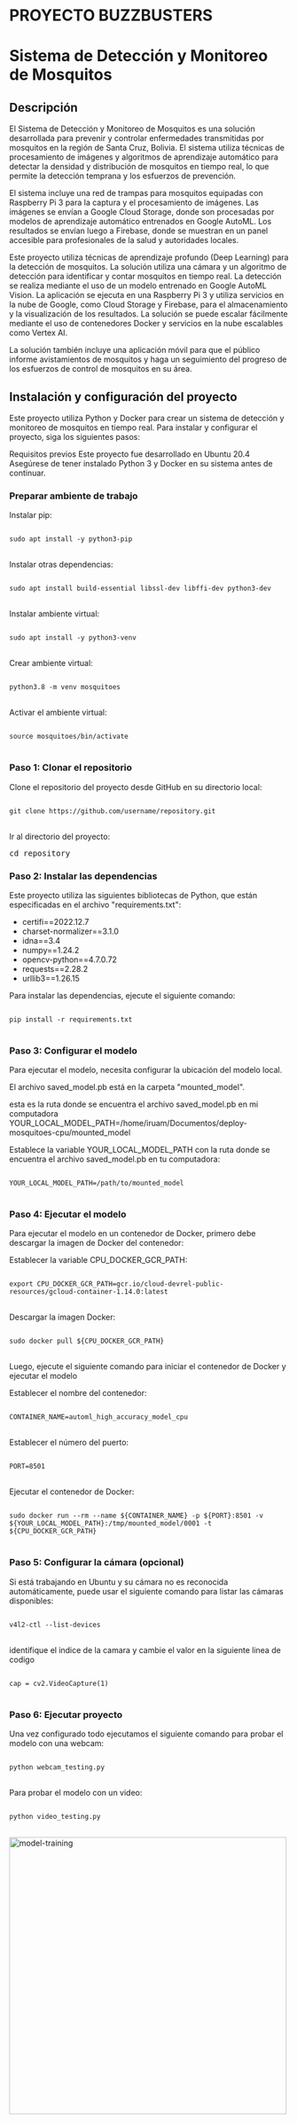 # PROYECTO BUZZBUSTERS

# Sistema de Detección y Monitoreo de Mosquitos
## Descripción

El Sistema de Detección y Monitoreo de Mosquitos es una solución desarrollada para prevenir y controlar enfermedades transmitidas por mosquitos en la región de Santa Cruz, Bolivia. El sistema utiliza técnicas de procesamiento de imágenes y algoritmos de aprendizaje automático para detectar la densidad y distribución de mosquitos en tiempo real, lo que permite la detección temprana y los esfuerzos de prevención.

El sistema incluye una red de trampas para mosquitos equipadas con Raspberry Pi 3 para la captura y el procesamiento de imágenes. Las imágenes se envían a Google Cloud Storage, donde son procesadas por modelos de aprendizaje automático entrenados en Google AutoML. Los resultados se envían luego a Firebase, donde se muestran en un panel accesible para profesionales de la salud y autoridades locales.

Este proyecto utiliza técnicas de aprendizaje profundo (Deep Learning) para la detección de mosquitos. La solución utiliza una cámara y un algoritmo de detección para identificar y contar mosquitos en tiempo real. La detección se realiza mediante el uso de un modelo entrenado en Google AutoML Vision. La aplicación se ejecuta en una Raspberry Pi 3 y utiliza servicios en la nube de Google, como Cloud Storage y Firebase, para el almacenamiento y la visualización de los resultados. La solución se puede escalar fácilmente mediante el uso de contenedores Docker y servicios en la nube escalables como Vertex AI.

La solución también incluye una aplicación móvil para que el público informe avistamientos de mosquitos y haga un seguimiento del progreso de los esfuerzos de control de mosquitos en su área.

## Instalación y configuración del proyecto

Este proyecto utiliza Python y Docker para crear un sistema de detección y monitoreo de mosquitos en tiempo real. Para instalar y configurar el proyecto, siga los siguientes pasos:

Requisitos previos
Este proyecto fue desarrollado en Ubuntu 20.4
Asegúrese de tener instalado Python 3 y Docker en su sistema antes de continuar.

### Preparar ambiente de trabajo

Instalar pip: 
<pre>
<code class="copyable">
sudo apt install -y python3-pip
</code>
</pre>

Instalar otras dependencias: 
<pre>
<code class="copyable">
sudo apt install build-essential libssl-dev libffi-dev python3-dev
</code>
</pre>

Instalar ambiente virtual: 
<pre>
<code class="copyable">
sudo apt install -y python3-venv
</code>
</pre>

Crear ambiente virtual: 
<pre>
<code class="copyable">
python3.8 -m venv mosquitoes
</code>
</pre>

Activar el ambiente virtual: 
<pre>
<code class="copyable">
source mosquitoes/bin/activate
</code>
</pre>

### Paso 1: Clonar el repositorio

Clone el repositorio del proyecto desde GitHub en su directorio local:
<pre>
<code class="copyable">
git clone https://github.com/username/repository.git
</code>
</pre>

Ir al directorio del proyecto: 
<pre>
cd repository
</pre>

### Paso 2: Instalar las dependencias
Este proyecto utiliza las siguientes bibliotecas de Python, que están especificadas en el archivo "requirements.txt":

* certifi==2022.12.7
* charset-normalizer==3.1.0
* idna==3.4
* numpy==1.24.2
* opencv-python==4.7.0.72
* requests==2.28.2
* urllib3==1.26.15

Para instalar las dependencias, ejecute el siguiente comando: 
<pre>
<code class="copyable">
pip install -r requirements.txt
</code>
</pre>

### Paso 3: Configurar el modelo
Para ejecutar el modelo, necesita configurar la ubicación del modelo local.

El archivo saved_model.pb está en la carpeta "mounted_model".

esta es la ruta donde se encuentra el archivo saved_model.pb en mi computadora
YOUR_LOCAL_MODEL_PATH=/home/iruam/Documentos/deploy-mosquitoes-cpu/mounted_model

Establece la variable YOUR_LOCAL_MODEL_PATH con la ruta donde se encuentra el archivo saved_model.pb en tu computadora: 
<pre>
<code class="copyable">
YOUR_LOCAL_MODEL_PATH=/path/to/mounted_model
</code>
</pre>

### Paso 4: Ejecutar el modelo
Para ejecutar el modelo en un contenedor de Docker, primero debe descargar la imagen de Docker del contenedor:

Establecer la variable CPU_DOCKER_GCR_PATH: 
<pre>
<code class="copyable">
export CPU_DOCKER_GCR_PATH=gcr.io/cloud-devrel-public-resources/gcloud-container-1.14.0:latest
</code>
</pre>

Descargar la imagen Docker: 
<pre>
<code class="copyable">
sudo docker pull ${CPU_DOCKER_GCR_PATH}
</code>
</pre>

Luego, ejecute el siguiente comando para iniciar el contenedor de Docker y ejecutar el modelo

Establecer el nombre del contenedor: 
<pre>
<code class="copyable">
CONTAINER_NAME=automl_high_accuracy_model_cpu
</code>
</pre>

Establecer el número del puerto: 
<pre>
<code class="copyable">
PORT=8501
</code>
</pre>

Ejecutar el contenedor de Docker: 
<pre>
<code class="copyable">
sudo docker run --rm --name ${CONTAINER_NAME} -p ${PORT}:8501 -v ${YOUR_LOCAL_MODEL_PATH}:/tmp/mounted_model/0001 -t ${CPU_DOCKER_GCR_PATH}
</code>
</pre>

### Paso 5: Configurar la cámara (opcional)
Si está trabajando en Ubuntu y su cámara no es reconocida automáticamente, puede usar el siguiente comando para listar las cámaras disponibles:
<pre>
<code class="copyable">
v4l2-ctl --list-devices
</code>
</pre>

identifique el indice de la camara y cambie el valor en la siguiente linea de codigo
<pre>
<code class="copyable">
cap = cv2.VideoCapture(1)
</code>
</pre>

### Paso 6: Ejecutar proyecto
Una vez configurado todo ejecutamos el siguiente comando para probar el modelo con una webcam:
<pre>
<code class="copyable">
python webcam_testing.py
</code>
</pre>

Para probar el modelo con un video:
<pre>
<code class="copyable">
python video_testing.py
</code>
</pre>


<img src="https://github.com/githubMauri/buzzbusters-project/blob/master/images/image1.jpg" alt="model-training" width="500" height="500">
